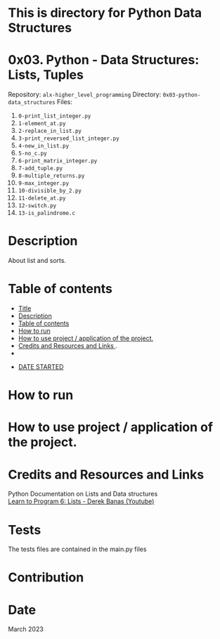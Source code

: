 # This is directory for Python Data Structures

<h1 class="gap" id="title">0x03. Python - Data Structures: Lists, Tuples</h1>
Repository: <code>alx-higher_level_programming</code>
Directory: <code>0x03-python-data_structures</code>
Files:<ol>
<li><code>0-print_list_integer.py</code></li>
<li><code>1-element_at.py</code></li>
<li><code>2-replace_in_list.py</code></li>
<li><code>3-print_reversed_list_integer.py</code></li>
<li><code>4-new_in_list.py</code></li>
<li><code>5-no_c.py</code></li>
<li><code>6-print_matrix_integer.py</code></li>
<li><code>7-add_tuple.py</code></li>
<li><code>8-multiple_returns.py</code></li>
<li><code>9-max_integer.py</code></li>
<li><code>10-divisible_by_2.py</code></li>
<li><code>11-delete_at.py</code></li>
<li><code>12-switch.py</code></li>
<li><code>13-is_palindrome.c</code></li>
</ol>
<h1> Description </h1>
About list and sorts.
<h1> Table of contents </h1>
<ul>
<li><a href="#title">Title</a></li>
<li><a href="#desc">Description</a></li>
<li><a href="#toc">Table of contents</a></li>
<li><a href="#run">How to run</a></li>
<li><a href="#use">How to use project / application of the project.</a></li>
<li><a href="#cred">Credits and Resources and Links </a>.</li>
<li><a href="#cont"><Contribution</a></li>
<li><p><a href="#date"> DATE STARTED </a></p></li>
</ul>
<h1> How to run </h1>
<h1> How to use project / application of the project. </h1>
<h1> Credits and Resources and Links </h1>
<div>Python Documentation on Lists and Data structures</div>
<div><a href="https://www.youtube.com/watch?v=A1HUzrvS-Pw&list=PPSV">Learn to Program 6: Lists - Derek Banas (Youtube)</a></div>
<h1> Tests </h1>
The tests files are contained in the main.py files 
<h1> Contribution </h1>
<h1> Date </h1>
March 2023

